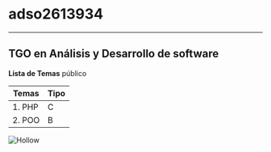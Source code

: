 # adso2613934
---

## TGO en Análisis y Desarrollo de software

**Lista de Temas** público

| Temas | Tipo |
|---------|-------|
|1. PHP |C |
|2. POO|B |

![Hollow](http://tinyurl.com/en2vdxr4)
